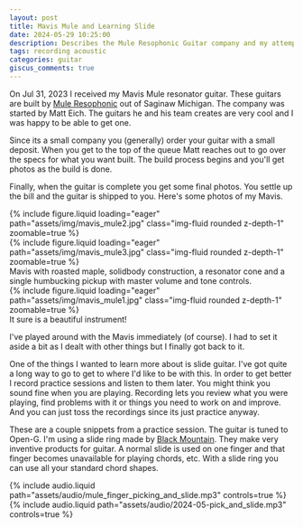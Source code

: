 ```yaml
---
layout: post
title: Mavis Mule and Learning Slide
date: 2024-05-29 10:25:00
description: Describes the Mule Resophonic Guitar company and my attempts to learn slide guitar
tags: recording acoustic
categories: guitar
giscus_comments: true
---
```


On Jul 31, 2023 I received my Mavis Mule resonator guitar. These guitars
are built by [Mule Resophonic](https://www.muleresophonic.com/) out of
Saginaw Michigan. The company was started by Matt Eich. The guitars he
and his team creates are very cool and I was happy to be able to get one.

Since its a small company you (generally) order your guitar with a small
deposit. When you get to the top of the queue Matt reaches out to go over
the specs for what you want built. The build process begins and you'll
get photos as the build is done.

Finally, when the guitar is complete you get some final photos. You settle
up the bill and the guitar is shipped to you. Here's some photos of my
Mavis.

<div class="row mt-3">
    <div class="col-sm mt-3 mt-md-0">
        {% include figure.liquid loading="eager" path="assets/img/mavis_mule2.jpg" class="img-fluid rounded z-depth-1"  zoomable=true %}
    </div>
    <div class="col-sm mt-3 mt-md-0">
        {% include figure.liquid loading="eager" path="assets/img/mavis_mule3.jpg" class="img-fluid rounded z-depth-1"  zoomable=true %}
    </div>
</div>
<div class="caption">
  Mavis with roasted maple, solidbody construction, a resonator cone and
  a single humbucking pickup with master volume and tone controls.
</div>

<div class="row mt-3">
    <div class="col-sm mt-3 mt-md-0">
        {% include figure.liquid loading="eager" path="assets/img/mavis_mule1.jpg" class="img-fluid rounded z-depth-1"  zoomable=true %}
    </div>
</div>
<div class="caption">
  It sure is a beautiful instrument!
</div>

I've played around with the Mavis immediately (of course). I had to set
it aside a bit as I dealt with other things but I finally got back to it.

One of the things I wanted to learn more about is slide guitar. I've got
quite a long way to go to get to where I'd like to be with this. In order
to get better I record practice sessions and listen to them later. You
might think you sound fine when you are playing. Recording lets you review
what you were playing, find problems with it or things you need to work
on and improve. And you can just toss the recordings since its just
practice anyway.

These are a couple snippets from a practice session. The guitar is tuned to Open-G. I'm using a
slide ring made by [Black Mountain](https://blackmountainpicks.com/). They
make very inventive products for guitar. A normal slide is used on one
finger and that finger becomes unavailable for playing chords, etc. With
a slide ring you can use all your standard chord shapes.

<div class="row mt-3">
    <div class="col-sm mt-3 mt-md-0">
        {% include audio.liquid path="assets/audio/mule_finger_picking_and_slide.mp3" controls=true %}
    </div>
    <div class="col-sm mt-3 mt-md-0">
        {% include audio.liquid path="assets/audio/2024-05-pick_and_slide.mp3" controls=true %}
    </div>
</div>
